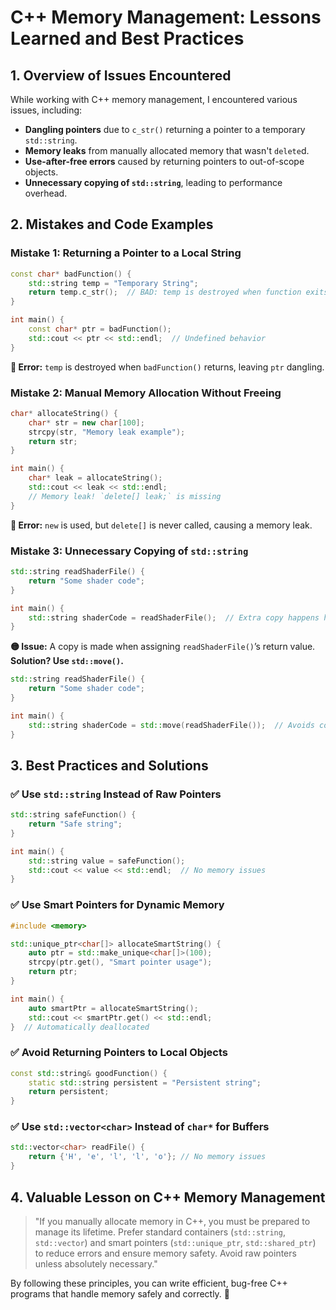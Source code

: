 # C++ Memory Management: Lessons Learned and Best Practices

## 1. **Overview of Issues Encountered**
While working with C++ memory management, I encountered various issues, including:
- **Dangling pointers** due to `c_str()` returning a pointer to a temporary `std::string`.
- **Memory leaks** from manually allocated memory that wasn't `delete`d.
- **Use-after-free errors** caused by returning pointers to out-of-scope objects.
- **Unnecessary copying of `std::string`**, leading to performance overhead.

## 2. **Mistakes and Code Examples**

### **Mistake 1: Returning a Pointer to a Local String**
```cpp
const char* badFunction() {
    std::string temp = "Temporary String";
    return temp.c_str();  // BAD: temp is destroyed when function exits!
}

int main() {
    const char* ptr = badFunction();
    std::cout << ptr << std::endl;  // Undefined behavior
}
```
**🔴 Error:** `temp` is destroyed when `badFunction()` returns, leaving `ptr` dangling.

### **Mistake 2: Manual Memory Allocation Without Freeing**
```cpp
char* allocateString() {
    char* str = new char[100];
    strcpy(str, "Memory leak example");
    return str;
}

int main() {
    char* leak = allocateString();
    std::cout << leak << std::endl;
    // Memory leak! `delete[] leak;` is missing
}
```
**🔴 Error:** `new` is used, but `delete[]` is never called, causing a memory leak.

### **Mistake 3: Unnecessary Copying of `std::string`**
```cpp
std::string readShaderFile() {
    return "Some shader code";
}

int main() {
    std::string shaderCode = readShaderFile();  // Extra copy happens here
}
```
**🟡 Issue:** A copy is made when assigning `readShaderFile()`’s return value. **Solution? Use `std::move()`.**
```cpp
std::string readShaderFile() {
    return "Some shader code";
}

int main() {
    std::string shaderCode = std::move(readShaderFile());  // Avoids copy
}
```

## 3. **Best Practices and Solutions**

### ✅ **Use `std::string` Instead of Raw Pointers**
```cpp
std::string safeFunction() {
    return "Safe string";
}

int main() {
    std::string value = safeFunction();
    std::cout << value << std::endl;  // No memory issues
}
```

### ✅ **Use Smart Pointers for Dynamic Memory**
```cpp
#include <memory>

std::unique_ptr<char[]> allocateSmartString() {
    auto ptr = std::make_unique<char[]>(100);
    strcpy(ptr.get(), "Smart pointer usage");
    return ptr;
}

int main() {
    auto smartPtr = allocateSmartString();
    std::cout << smartPtr.get() << std::endl;
}  // Automatically deallocated
```

### ✅ **Avoid Returning Pointers to Local Objects**
```cpp
const std::string& goodFunction() {
    static std::string persistent = "Persistent string";
    return persistent;
}
```

### ✅ **Use `std::vector<char>` Instead of `char*` for Buffers**
```cpp
std::vector<char> readFile() {
    return {'H', 'e', 'l', 'l', 'o'}; // No memory issues
}
```

## 4. **Valuable Lesson on C++ Memory Management**
> "If you manually allocate memory in C++, you must be prepared to manage its lifetime. Prefer standard containers (`std::string`, `std::vector`) and smart pointers (`std::unique_ptr`, `std::shared_ptr`) to reduce errors and ensure memory safety. Avoid raw pointers unless absolutely necessary."

By following these principles, you can write efficient, bug-free C++ programs that handle memory safely and correctly. 🚀
